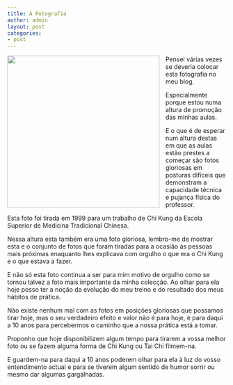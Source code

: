 ```yaml
---
title: A Fotografia
author: admin
layout: post
categories:
- post
---
```


<img class='profile' src='/files/primeirafoto.jpg' style='float: left; margin-right: 1em; width: 350px;'/>

Pensei várias vezes se deveria colocar esta fotografia no meu blog.

Especialmente porque estou numa altura de promoção das minhas aulas.

E o que é de esperar num altura destas em que as aulas estão prestes a começar são fotos gloriosas em posturas difíceis que demonstram a capacidade técnica e pujança física do professor.

Esta foto foi tirada em 1999 para um trabalho de Chi Kung da Escola Superior de Medicina Tradicional Chinesa.

Nessa altura esta também era uma foto gloriosa, lembro-me de mostrar esta e o conjunto de fotos que foram tiradas para a ocasião às pessoas mais próximas enaquanto lhes explicava com orgulho o que era o Chi Kung e o que estava a fazer.

E não só esta foto continua a ser para mim motivo de orgulho como se tornou talvez a foto mais importante da minha colecção. Ao olhar para ela hoje posso ter a noção da evolução do meu treino e do resultado dos meus hábitos de prática.

Não existe nenhum mal com as fotos em posições gloriosas que possamos tirar hoje, mas o seu verdadeiro efeito e valor não é para hoje, é para daqui a 10 anos para percebermos o caminho que a nossa prática está a tomar.

Proponho que hoje disponibilizem algum tempo para tirarem a vossa melhor foto ou se fazem alguma forma de Chi Kung ou Tai Chi filmem-na.

E guardem-na para daqui a 10 anos poderem olhar para ela à luz do vosso entendimento actual e para se tiverem algum sentido de humor sorrir ou mesmo dar algumas gargalhadas.
